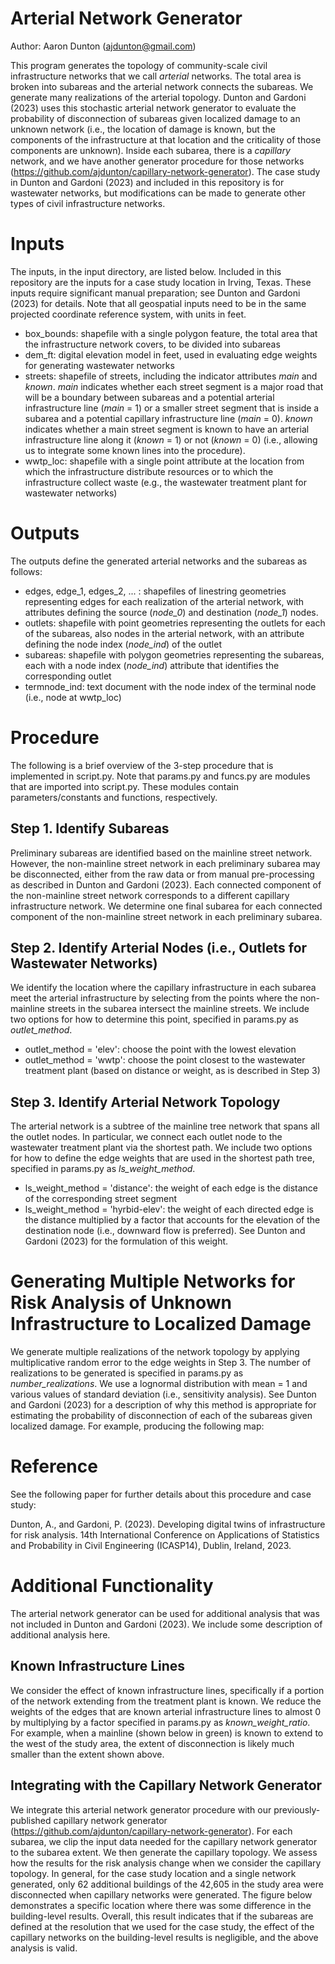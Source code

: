 # Arterial Network Generator 
Author: Aaron Dunton (ajdunton@gmail.com)

This program generates the topology of community-scale civil infrastructure networks that we call *arterial* networks. The total area is broken into subareas and the arterial network connects the subareas. We generate many realizations of the arterial topology. Dunton and Gardoni (2023) uses this stochastic arterial network generator to evaluate the probability of disconnection of subareas given localized damage to an unknown network (i.e., the location of damage is known, but the components of the infrastructure at that location and the criticality of those components are unknown). Inside each subarea, there is a *capillary* network, and we have another generator procedure for those networks (https://github.com/ajdunton/capillary-network-generator). The case study in Dunton and Gardoni (2023) and included in this repository is for wastewater networks, but modifications can be made to generate other types of civil infrastructure networks.

# Inputs
The inputs, in the input directory, are listed below. Included in this repository are the inputs for a case study location in Irving, Texas. These inputs require significant manual preparation; see Dunton and Gardoni (2023) for details. Note that all geospatial inputs need to be in the same projected coordinate reference system, with units in feet.
- box_bounds: shapefile with a single polygon feature, the total area that the infrastructure network covers, to be divided into subareas
- dem_ft: digital elevation model in feet, used in evaluating edge weights for generating wastewater networks
- streets: shapefile of streets, including the indicator attributes *main* and *known*. *main* indicates whether each street segment is a major road that will be a boundary between subareas and a potential arterial infrastructure line (*main* = 1) or a smaller street segment that is inside a subarea and a potential capillary infrastructure line (*main* = 0). *known* indicates whether a main street segment is known to have an arterial infrastructure line along it (*known* = 1) or not (*known* = 0) (i.e., allowing us to integrate some known lines into the procedure).
- wwtp_loc: shapefile with a single point attribute at the location from which the infrastructure distribute resources or to which the infrastructure collect waste (e.g., the wastewater treatment plant for wastewater networks)

# Outputs
The outputs define the generated arterial networks and the subareas as follows:
- edges, edge_1, edges_2, ... : shapefiles of linestring geometries representing edges for each realization of the arterial network, with attributes defining the source (*node_0*) and destination (*node_1*) nodes.
- outlets: shapefile with point geometries representing the outlets for each of the subareas, also nodes in the arterial network, with an attribute defining the node index (*node_ind*) of the outlet
- subareas: shapefile with polygon geometries representing the subareas, each with a node index (*node_ind*) attribute that identifies the corresponding outlet
- termnode_ind: text document with the node index of the terminal node (i.e., node at wwtp_loc)

# Procedure
The following is a brief overview of the 3-step procedure that is implemented in script.py. Note that params.py and funcs.py are modules that are imported into script.py. These modules contain parameters/constants and functions, respectively.

## Step 1. Identify Subareas
Preliminary subareas are identified based on the mainline street network. However, the non-mainline street network in each preliminary subarea may be disconnected, either from the raw data or from manual pre-processing as described in Dunton and Gardoni (2023). Each connected component of the non-mainline street network corresponds to a different capillary infrastructure network. We determine one final subarea for each connected component of the non-mainline street network in each preliminary subarea.

## Step 2. Identify Arterial Nodes (i.e., Outlets for Wastewater Networks)
We identify the location where the capillary infrastructure in each subarea meet the arterial infrastructure by selecting from the points where the non-mainline streets in the subarea intersect the mainline streets. We include two options for how to determine this point, specified in params.py as *outlet_method*.
- outlet_method = 'elev': choose the point with the lowest elevation
- outlet_method = 'wwtp': choose the point closest to the wastewater treatment plant (based on distance or weight, as is described in Step 3)

## Step 3. Identify Arterial Network Topology
The arterial network is a subtree of the mainline tree network that spans all the outlet nodes. In particular, we connect each outlet node to the wastewater treatment plant via the shortest path. We include two options for how to define the edge weights that are used in the shortest path tree, specified in params.py as *ls_weight_method*.
- ls_weight_method = 'distance': the weight of each edge is the distance of the corresponding street segment
- ls_weight_method = 'hyrbid-elev': the weight of each directed edge is the distance multiplied by a factor that accounts for the elevation of the destination node (i.e., downward flow is preferred). See Dunton and Gardoni (2023) for the formulation of this weight.

# Generating Multiple Networks for Risk Analysis of Unknown Infrastructure to Localized Damage
We generate multiple realizations of the network topology by applying multiplicative random error to the edge weights in Step 3. The number of realizations to be generated is specified in params.py as *number_realizations*. We use a lognormal distribution with mean = 1 and various values of standard deviation (i.e., sensitivity analysis). See Dunton and Gardoni (2023) for a description of why this method is appropriate for estimating the probability of disconnection of each of the subareas given localized damage. For example, producing the following map:

# Reference
See the following paper for further details about this procedure and case study:

Dunton, A., and Gardoni, P. (2023). Developing digital twins of infrastructure for risk analysis. 14th International Conference on Applications of Statistics and Probability in Civil Engineering (ICASP14), Dublin, Ireland, 2023.

# Additional Functionality
The arterial network generator can be used for additional analysis that was not included in Dunton and Gardoni (2023). We include some description of additional analysis here.

## Known Infrastructure Lines
We consider the effect of known infrastructure lines, specifically if a portion of the network extending from the treatment plant is known. We reduce the weights of the edges that are known arterial infrastructure lines to almost 0 by multiplying by a factor specified in params.py as *known_weight_ratio*. For example, when a mainline (shown below in green) is known to extend to the west of the study area, the extent of disconnection is likely much smaller than the extent shown above.

## Integrating with the Capillary Network Generator
We integrate this arterial network generator procedure with our previously-published capillary network generator (https://github.com/ajdunton/capillary-network-generator). For each subarea, we clip the input data needed for the capillary network generator to the subarea extent. We then generate the capillary topology. We assess how the results for the risk analysis change when we consider the capillary topology. In general, for the case study location and a single network generated, only 62 additional buildings of the 42,605 in the study area were disconnected when capillary networks were generated. The figure below demonstrates a specific location where there was some difference in the building-level results. Overall, this result indicates that if the subareas are defined at the resolution that we used for the case study, the effect of the capillary networks on the building-level results is negligible, and the above analysis is valid.

